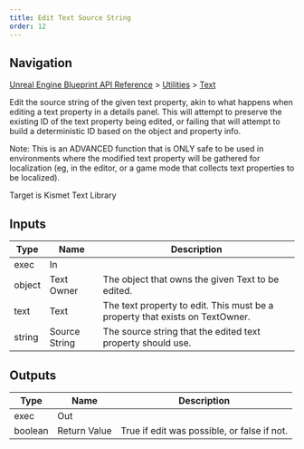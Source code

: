 ```yaml
---
title: Edit Text Source String
order: 12
---
```

## Navigation

[Unreal Engine Blueprint API Reference](https://dev.epicgames.com/documentation/en-us/unreal-engine/BlueprintAPI) > [Utilities](https://dev.epicgames.com/documentation/en-us/unreal-engine/BlueprintAPI/Utilities) > [Text](https://dev.epicgames.com/documentation/en-us/unreal-engine/BlueprintAPI/Utilities/Text)

Edit the source string of the given text property, akin to what happens when editing a text property in a details panel.
This will attempt to preserve the existing ID of the text property being edited, or failing that will attempt to build a deterministic ID based on the object and property info.

Note: This is an ADVANCED function that is ONLY safe to be used in environments where the modified text property will be gathered for localization (eg, in the editor, or a game mode that collects text properties to be localized).

Target is Kismet Text Library

## Inputs

| Type | Name | Description |
| --- | --- | --- |
| exec | In |  |
| object | Text Owner | The object that owns the given Text to be edited. |
| text | Text | The text property to edit. This must be a property that exists on TextOwner. |
| string | Source String | The source string that the edited text property should use. |

## Outputs

| Type | Name | Description |
| --- | --- | --- |
| exec | Out |  |
| boolean | Return Value | True if edit was possible, or false if not. |
